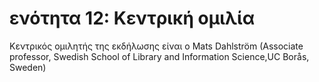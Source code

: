 
<h1>ενότητα 12: Κεντρική ομιλία </h1>

Κεντρικός ομιλητής της εκδήλωσης είναι ο Mats Dahlström (Associate professor, Swedish School of Library and Information Science,UC Borås, Sweden)</lb>
 <h3></h3>
<ul>

